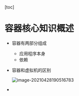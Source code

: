 [toc]

# 容器核心知识概述

- 容器有两部分组成

  - 应用程序本身
  - 依赖

- 容器和虚拟机的区别

  ![image-20210428190516783](https://raw.githubusercontent.com/KingdeGuo/myPictureBed/main/img_upload202104/28/190518-61943.png)

- 